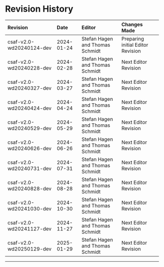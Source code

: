 <!--
---
toc:
  auto: false
  label: Revision History
  enumerate: Appendix B.
---
-->
# Revision History

| Revision                 | Date       | Editor                          | Changes Made                                                                          |
|:-------------------------|:-----------|:--------------------------------|:--------------------------------------------------------------------------------------|
| csaf-v2.0-wd20240124-dev | 2024-01-24 | Stefan Hagen and Thomas Schmidt | Preparing initial Editor Revision |
| csaf-v2.0-wd20240228-dev | 2024-02-28 | Stefan Hagen and Thomas Schmidt | Next Editor Revision |
| csaf-v2.0-wd20240327-dev | 2024-03-27 | Stefan Hagen and Thomas Schmidt | Next Editor Revision |
| csaf-v2.0-wd20240424-dev | 2024-04-24 | Stefan Hagen and Thomas Schmidt | Next Editor Revision |
| csaf-v2.0-wd20240529-dev | 2024-05-29 | Stefan Hagen and Thomas Schmidt | Next Editor Revision |
| csaf-v2.0-wd20240626-dev | 2024-06-26 | Stefan Hagen and Thomas Schmidt | Next Editor Revision |
| csaf-v2.0-wd20240731-dev | 2024-07-31 | Stefan Hagen and Thomas Schmidt | Next Editor Revision |
| csaf-v2.0-wd20240828-dev | 2024-08-28 | Stefan Hagen and Thomas Schmidt | Next Editor Revision |
| csaf-v2.0-wd20241030-dev | 2024-10-30 | Stefan Hagen and Thomas Schmidt | Next Editor Revision |
| csaf-v2.0-wd20241127-dev | 2024-11-27 | Stefan Hagen and Thomas Schmidt | Next Editor Revision |
| csaf-v2.0-wd20250129-dev | 2025-01-29 | Stefan Hagen and Thomas Schmidt | Next Editor Revision |
-------
